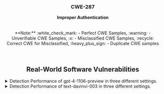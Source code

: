 <p align="center">
  </a>
  <h3 align="center">CWE-287</a></h3>
  <p align="center">
    <b>Improper Authentication</b><br><br><br> **Note:** :white_check_mark: - Perfect CWE Samples, :warning: - Unverifiable CWE Samples, :x: - Misclassified CWE Samples, :recycle: Correct CWE for Misclassified, :heavy_plus_sign: - Duplicate CWE samples <br><br><br>
  </p>
</p>
<div align="center">

## Real-World Software Vulnerabilities

</div>

<details>
<summary>Detection Performance of gpt-4-1106-preview in three different settings.</summary><br>


<h3>
    <b>
        <div align="center">
            :white_check_mark: - Perfect CWE Samples
        </div>
    </b>
</h3>
  
<div align="center">

|  Sample   |  gpt-4-1106 (No explanation) | gpt-4-1106-CWEtype  | gpt-4-1106 (with explanation)  | gpt-4-1106-CWEtype  | gpt-4-1106 (with explanation and highlighted code segment) | gpt-4-1106-CWEtype |
|-----------|------------------------|---------------------|-----------------------------|---------------------------|-----------------------------------|-------------------|
|  CWE287-231   |  Yes  |  CWE-90 (80%)  |  Yes  |  CWE-90 (90%)  |  Yes  |  CWE-90 (90%); code: No  |
|  :warning: CWE287-287   |  No  |  -   |  Yes  |  CWE-113 (60%)       |  Yes  |  CWE-20 (70%); code: No  |    
|  CWE287-413   |  Yes  | CWE-120 (80%), CWE-676 (70%), CWE-170 (70%), CWE-252 (60%), CWE-404 (70%), CWE-20 (60%)  |  Yes  |  CWE-120 (90%), CWE-457 (90%), CWE-401 (90%), CWE-755 (90%), **CWE-287 (90%)**, CWE-476 (90%)  |  Yes  |  CWE-120 (90%), CWE-676 (90%), CWE-252 (90%), CWE-401 (90%), CWE-170 (90%), CWE-697 (90%); code: No        |
|  :heavy_plus_sign: CWE287-516   |  Yes  |  CWE-90 (90%)  |  Yes  |  CWE-90 (90%)  |  Yes  |  CWE-90 (80%); code: No  | 
|  :warning: CWE287-975   |  Yes  |  CWE-399 (70%), CWE-20 (60%), CWE-755 (60%), CWE-754 (50%)  |  Yes  |  CWE-400 (80%), CWE-20 (80%), CWE-755 (80%), CWE-364 (80%), CWE-770 (80%), CWE-476 (80%)|  Yes  | CWE-404 (80%), CWE-20 (80%), CWE-754 (80%), CWE-190 (80%), CWE-676 (80%), CWE-772 (80%), CWE-364 (80%); **code: Yes**  |
|  CWE287-1635  |  Yes  | CWE-120 (80%), CWE-121 (80%), CWE-122 (80%), CWE-20 (70%), CWE-676 (60%), CWE-330 (70%), CWE-404 (60%)  |  Yes  |  CWE-120 (80%), CWE-121 (80%), CWE-122 (80%), CWE-134 (70%), CWE-20 (70%), CWE-676 (60%), CWE-330 (60%), CWE-404 (60%), CWE-391 (60%)  |  Yes  |  CWE-120 (90%); code: No  |
|  Total        |  6/6  |  1/6  |  5/6  |  1/6  |  5/6  |  0/6   |

</div>
</details>


<details>
  <summary>Detection Performance of text-davinvi-003 in three different settings.</summary><br>


  <h3>
    <b>
        <div align="center">
            :white_check_mark: - Perfect CWE Samples
        </div>
    </b>
</h3>

<div align="center">

|  Sample   |  text-davinvi-003 (No explanation) | text-davinvi-003-CWEtype  | text-davinvi-003 (with explanation)  | text-davinvi-003-CWEtype  | text-davinvi-003 (with explanation and highlighted code segment) | text-davinvi-003-CWEtype |
|-----------|------------------------|---------------------|-----------------------------|---------------------------|-----------------------------------|-------------------|
|  CWE287-231   |  No  |  -  |  Yes  |  CWE-90 (95%)  |  Yes  |  CWE-90 (100%); code: No  |
|  :warning: CWE287-287   |  No  |  -   |  Yes  |  CWE-113 (90%)       |  No  |  -; code: -  |    
|  CWE287-413   |  Yes  | CWE-20 (90%), CWE-78 (80%)  |  Yes  |  CWE-120 (95%)  |  Yes  |  CWE-119 (90%); code: No   |
|  :heavy_plus_sign: CWE287-516   |  No  |  -  |  Yes  |  CWE-90 (95%)  |  Yes  |  CWE-90 (100%); code: No  | 
|  :warning: CWE287-975   |  No  |  -  |  Yes  | CWE-119 (90%)  |  Yes  | CWE-119 (90%); code: No  |
|  CWE287-1635  |  Yes  | CWE-20 (95%)  |  Yes  |  CWE-120 (90%)  |  Yes  |  CWE-120 (90%); code: No  |
|  Total        |  4/6  |  2/6  |  4/6  |  0/6  |  5/6  |  1/6   |
</div>


  <h3>
    <b>
        <div align="center">
            :warning: - Unverifiable CWE Samples
        </div>
    </b>
</h3>

<div align="center">

|  Sample   |  text-davinvi-003 (No explanation) | text-davinvi-003-CWEtype  | text-davinvi-003 (with explanation)  | text-davinvi-003-CWEtype  | text-davinvi-003 (with explanation and highlighted code segment) | text-davinvi-003-CWEtype |
|-----------|------------------------|---------------------|-----------------------------|---------------------------|-----------------------------------|-------------------|
|  :warning: CWE287-287   |  No  |  -   |  Yes  |  CWE-113 (90%)       |  No  |  -; code: -  |    
|  :warning: CWE287-975   |  No  |  -  |  Yes  | CWE-119 (90%)  |  Yes  | CWE-119 (90%); code: No  |
|  Total        |  2/2  |  2/2  |  0/2  |  0/2  |  1/2  |  1/2   |
</div>


  <h3>
    <b>
        <div align="center">
            :heavy_plus_sign: - Duplicate CWE samples
        </div>
    </b>
</h3>

<div align="center">

|  Sample   |  text-davinvi-003 (No explanation) | text-davinvi-003-CWEtype  | text-davinvi-003 (with explanation)  | text-davinvi-003-CWEtype  | text-davinvi-003 (with explanation and highlighted code segment) | text-davinvi-003-CWEtype |
|-----------|------------------------|---------------------|-----------------------------|---------------------------|-----------------------------------|-------------------|
|  :heavy_plus_sign: CWE287-516   |  No  |  -  |  Yes  |  CWE-90 (95%)  |  Yes  |  CWE-90 (100%); code: No  | 

</div>
</details>
